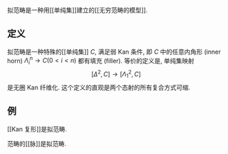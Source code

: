 
拟范畴是一种用[[单纯集]]建立的[[无穷范畴的模型]].

## 定义

拟范畴是一种特殊的[[单纯集]] $C$, 满足弱 Kan 条件, 即 $C$ 中的任意内角形 (inner horn) $\Lambda_i^n \to C (0<i<n)$ 都有填充 (filler). 等价的定义是, 单纯集映射
$$
	[\Delta^2,C] \to [\Lambda_1^2,C]
$$
是无圈 Kan 纤维化. 这个定义的直观是两个态射的所有复合方式可缩.

## 例

[[Kan 复形]]是拟范畴.

范畴的[[脉]]是拟范畴.

